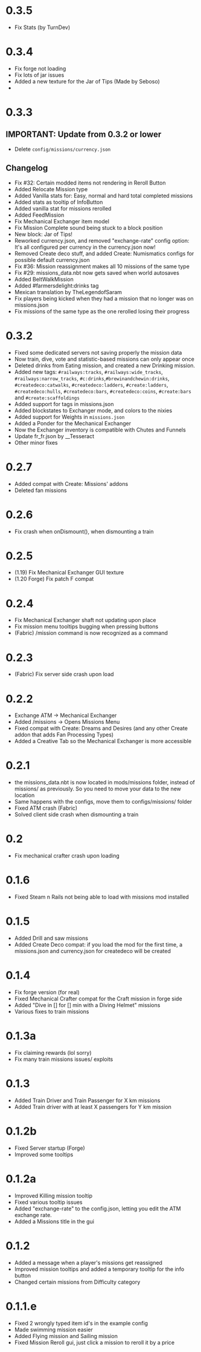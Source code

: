 # 0.3.5
- Fix Stats (by TurnDev)

# 0.3.4
- Fix forge not loading
- Fix lots of jar issues
- Added a new texture for the Jar of Tips (Made by Seboso)
- 
# 0.3.3
## IMPORTANT: Update from 0.3.2 or lower
- Delete `config/missions/currency.json`
## Changelog
- Fix #32: Certain modded items not rendering in Reroll Button
- Added Relocate Mission type
- Added Vanilla stats for: Easy, normal and hard total completed missions
- Added stats as tooltip of InfoButton
- Added vanilla stat for missions rerolled
- Added FeedMission
- Fix Mechanical Exchanger item model
- Fix Mission Complete sound being stuck to a block position
- New block: Jar of Tips!
- Reworked currency.json, and removed "exchange-rate" config option: It's all configured per currency in the currency.json now!
- Removed Create deco stuff, and added Create: Numismatics configs for possible default currency.json
- Fix #36: Mission reassignment makes all 10 missions of the same type
- Fix #29: missions_data.nbt now gets saved when world autosaves
- Added BeltWalkMission
- Added #farmersdelight:drinks tag
- Mexican translation by TheLegendofSaram
- Fix players being kicked when they had a mission that no longer was on missions.json
- Fix missions of the same type as the one rerolled losing their progress

# 0.3.2
- Fixed some dedicated servers not saving properly the mission data
- Now train, dive, vote and statistic-based missions can only appear once
- Deleted drinks from Eating mission, and created a new Drinking mission.
- Added new tags: `#railways:tracks`, `#railways:wide_tracks`, `#railways:narrow_tracks`, `#c:drinks`,`#brewinandchewin:drinks`, `#createdeco:catwalks`, `#createdeco:ladders`, `#create:ladders`, `#createdeco:hulls`, `#createdeco:bars`, `#createdeco:coins`, `#create:bars` and `#create:scaffoldings`
- Added support for tags in missions.json
- Added blockstates to Exchanger mode, and colors to the nixies
- Added support for Weights in `missions.json`
- Added a Ponder for the Mechanical Exchanger
- Now the Exchanger inventory is compatible with Chutes and Funnels
- Update fr_fr.json by __Tesseract
- Other minor fixes

# 0.2.7
- Added compat with Create: Missions' addons
- Deleted fan missions

# 0.2.6
- Fix crash when onDismount(), when dismounting a train

# 0.2.5
- (1.19) Fix Mechanical Exchanger GUI texture
- (1.20 Forge) Fix patch F compat

# 0.2.4
- Fix Mechanical Exchanger shaft not updating upon place
- Fix mission menu tooltips bugging when pressing buttons
- (Fabric) /mission command is now recognized as a command

# 0.2.3
- (Fabric) Fix server side crash upon load

# 0.2.2
- Exchange ATM -> Mechanical Exchanger
- Added /missions -> Opens Missions Menu
- Fixed compat with Create: Dreams and Desires (and any other Create addon that adds Fan Processing Types)
- Added a Creative Tab so the Mechanical Exchanger is more accessible

# 0.2.1
- the missions_data.nbt is now located in mods/missions folder, instead of missions/ as previously. So you need to move your data to the new location
- Same happens with the configs, move them to configs/missions/ folder
- Fixed ATM crash (Fabric)
- Solved client side crash when dismounting a train

# 0.2
- Fix mechanical crafter crash upon loading

# 0.1.6
- Fixed Steam n Rails not being able to load with missions mod installed

# 0.1.5
- Added Drill and saw missions
- Added Create Deco compat: if you load the mod for the first time, a missions.json and currency.json for createdeco will be created

# 0.1.4
- Fix forge version (for real)
- Fixed Mechanical Crafter compat for the Craft mission in forge side
- Added "Dive in [] for [] min with a Diving Helmet" missions
- Various fixes to train missions

# 0.1.3a
- Fix claiming rewards (lol sorry)
- Fix many train missions issues/ exploits

# 0.1.3
- Added Train Driver and Train Passenger for X km missions
- Added Train driver with at least X passengers for Y km mission

# 0.1.2b
- Fixed Server startup (Forge)
- Improved some tooltips

# 0.1.2a
- Improved Killing mission tooltip
- Fixed various tooltip issues
- Added "exchange-rate" to the config.json, letting you edit the ATM exchange rate.
- Added a Missions title in the gui

# 0.1.2
- Added a message when a player's missions get reassigned
- Improved mission tooltips and added a temporary tooltip for the info button
- Changed certain missions from Difficulty category

# 0.1.1.e
- Fixed 2 wrongly typed item id's in the example config
- Made swimming mission easier
- Added Flying mission and Sailing mission
- Fixed Mission Reroll gui, just click a mission to reroll it by a price
